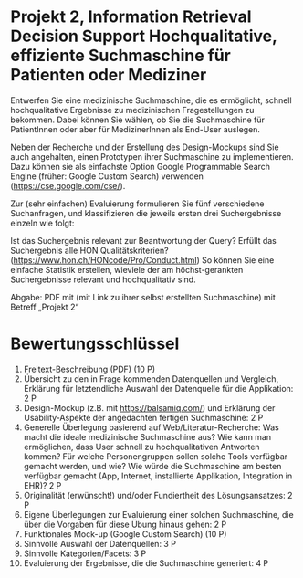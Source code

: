 # Projekt 2, Information Retrieval Decision Support Hochqualitative, effiziente Suchmaschine für Patienten oder Mediziner

Entwerfen Sie eine medizinische Suchmaschine, die es ermöglicht, schnell hochqualitative Ergebnisse zu medizinischen Fragestellungen zu bekommen. Dabei können Sie wählen, ob Sie die Suchmaschine für PatientInnen oder aber für MedizinerInnen als End-User auslegen.

Neben der Recherche und der Erstellung des Design-Mockups sind Sie auch angehalten, einen Prototypen ihrer Suchmaschine zu implementieren. Dazu können sie als einfachste Option Google Programmable Search Engine (früher: Google Custom Search) verwenden (https://cse.google.com/cse/).  

Zur (sehr einfachen) Evaluierung formulieren Sie fünf verschiedene Suchanfragen, und klassifizieren die jeweils ersten drei Suchergebnisse einzeln wie folgt:

Ist das Suchergebnis relevant zur Beantwortung der Query?
Erfüllt das Suchergebnis alle HON Qualitätskriterien? (https://www.hon.ch/HONcode/Pro/Conduct.html)
So können Sie eine einfache Statistik erstellen, wieviele der am höchst-gerankten Suchergebnisse relevant und hochqualitativ sind.

Abgabe: PDF mit (mit Link zu ihrer selbst erstellten Suchmaschine) mit Betreff „Projekt 2“

# Bewertungsschlüssel
1. Freitext-Beschreibung (PDF) (10 P)
2. Übersicht zu den in Frage kommenden Datenquellen und Vergleich, Erklärung für letztendliche Auswahl der Datenquelle für die Applikation: 2 P
3. Design-Mockup (z.B. mit https://balsamiq.com/) und Erklärung der Usability-Aspekte der angedachten fertigen Suchmaschine: 2 P
4. Generelle Überlegung basierend auf Web/Literatur-Recherche: Was macht die ideale medizinische Suchmaschine aus? Wie kann man ermöglichen, dass User schnell zu hochqualitativen Antworten kommen? Für welche Personengruppen sollen solche Tools verfügbar gemacht werden, und wie? Wie würde die Suchmaschine am besten verfügbar gemacht (App, Internet, installierte Applikation, Integration in EHR)? 2 P
5. Originalität (erwünscht!) und/oder Fundiertheit des Lösungsansatzes: 2 P
6. Eigene Überlegungen zur Evaluierung einer solchen Suchmaschine, die über die Vorgaben für diese Übung hinaus gehen: 2 P
7. Funktionales Mock-up (Google Custom Search) (10 P)
8. Sinnvolle Auswahl der Datenquellen: 3 P
9. Sinnvolle Kategorien/Facets: 3 P
10. Evaluierung der Ergebnisse, die die Suchmaschine generiert: 4 P
 